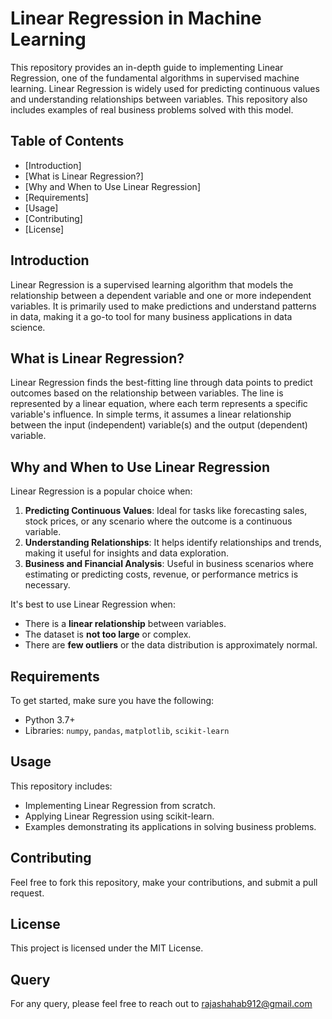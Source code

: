 # Linear Regression in Machine Learning

This repository provides an in-depth guide to implementing Linear Regression, one of the fundamental algorithms in supervised machine learning. Linear Regression is widely used for predicting continuous values and understanding relationships between variables. This repository also includes examples of real business problems solved with this model.

## Table of Contents
- [Introduction]
- [What is Linear Regression?]
- [Why and When to Use Linear Regression]
- [Requirements]
- [Usage]
- [Contributing]
- [License]

## Introduction
Linear Regression is a supervised learning algorithm that models the relationship between a dependent variable and one or more independent variables. It is primarily used to make predictions and understand patterns in data, making it a go-to tool for many business applications in data science.

## What is Linear Regression?
Linear Regression finds the best-fitting line through data points to predict outcomes based on the relationship between variables. The line is represented by a linear equation, where each term represents a specific variable's influence. In simple terms, it assumes a linear relationship between the input (independent) variable(s) and the output (dependent) variable.

## Why and When to Use Linear Regression
Linear Regression is a popular choice when:
1. **Predicting Continuous Values**: Ideal for tasks like forecasting sales, stock prices, or any scenario where the outcome is a continuous variable.
2. **Understanding Relationships**: It helps identify relationships and trends, making it useful for insights and data exploration.
3. **Business and Financial Analysis**: Useful in business scenarios where estimating or predicting costs, revenue, or performance metrics is necessary.

It's best to use Linear Regression when:
- There is a **linear relationship** between variables.
- The dataset is **not too large** or complex.
- There are **few outliers** or the data distribution is approximately normal.

## Requirements
To get started, make sure you have the following:
- Python 3.7+
- Libraries: `numpy`, `pandas`, `matplotlib`, `scikit-learn`

## Usage
This repository includes:
- Implementing Linear Regression from scratch.
- Applying Linear Regression using scikit-learn.
- Examples demonstrating its applications in solving business problems.

## Contributing
Feel free to fork this repository, make your contributions, and submit a pull request.

## License
This project is licensed under the MIT License.

## Query
For any query, please feel free to  reach out to rajashahab912@gmail.com
